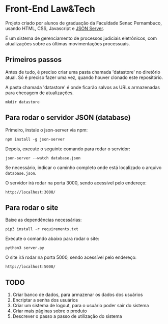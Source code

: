 # Front-End Law&Tech

Projeto criado por alunos de graduação da Faculdade Senac Pernambuco, usando HTML, CSS, Javascript e [JSON Server](https://github.com/typicode/json-server).

É um sistema de gerenciamento de processos judiciais eletrônicos, com atualizações sobre as últimas movimentações processuais.

## Primeiros passos

Antes de tudo, é preciso criar uma pasta chamada 'datastore' no diretório atual. Só é preciso fazer uma vez, quando houver clonado este repositório.

A pasta chamada 'datastore' é onde ficarão salvos as URLs armazenadas para checagem de atualizações.

    mkdir datastore

## Para rodar o servidor JSON (database)

Primeiro, instale o json-server via npm:

    npm install -g json-server

Depois, execute o seguinte comando para rodar o servidor:

    json-server --watch database.json

Se necessário, indicar o caminho completo onde está localizado o arquivo `database.json`.

O servidor irá rodar na porta 3000, sendo acessível pelo endereço:

    http://localhost:3000/

## Para rodar o site

Baixe as dependências necessárias:

    pip3 install -r requirements.txt

Execute o comando abaixo para rodar o site:

    python3 server.py

O site irá rodar na porta 5000, sendo acessível pelo endereço:

    http://localhost:5000/

## TODO

1. Criar banco de dados, para armazenar os dados dos usuários
2. Encriptar a senha dos usuários
3. Criar um sistema de logout, para o usuário poder sair do sistema
4. Criar mais páginas sobre o produto
5. Descrever o passo a passo de utilização do sistema